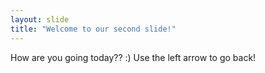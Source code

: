 ```yaml
---
layout: slide
title: "Welcome to our second slide!"
---
```

How are you going today?? :)
Use the left arrow to go back!
